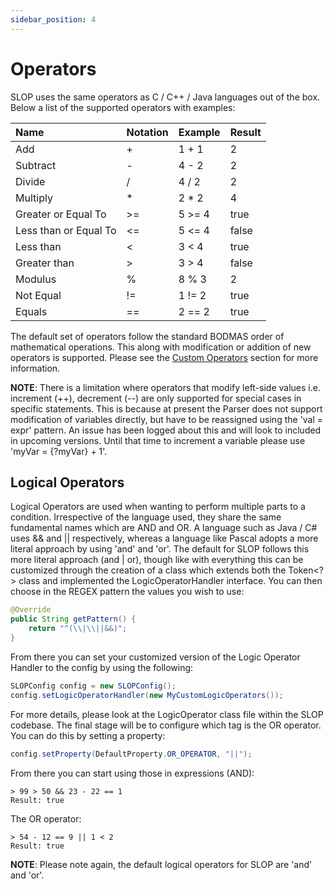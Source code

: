 ```yaml
---
sidebar_position: 4
---
```


# Operators
SLOP uses the same operators as C / C++ / Java languages out of the box. Below a list of the supported operators
with examples:

| Name | Notation | Example | Result |
|:-----|:---------|:--------|:-------|
| Add  | +        | 1 + 1   | 2      |
| Subtract | -    | 4 - 2   | 2      |
| Divide | /      | 4 / 2   | 2      |
| Multiply | *    | 2 * 2   | 4      |
| Greater or Equal To | >= | 5 >= 4 | true |
| Less than or Equal To | <= | 5 <= 4 | false |
| Less than | <   |  3 < 4   | true   |
| Greater than | &gt; | 3 &gt; 4   | false  |
| Modulus | %     | 8 % 3   | 2      |
| Not Equal | !=  | 1 != 2  | true   |
| Equals | ==     | 2 == 2  | true   |

The default set of operators follow the standard BODMAS order of mathematical operations. This along with modification or 
addition of new operators is supported. Please see the [Custom Operators](#custom-operators) section for more information. 

**NOTE**: There is a limitation where operators that modify left-side values i.e. increment (++), decrement (--)
are only supported for special cases in specific statements. This is because at present the Parser does not
support modification of variables directly, but have to be reassigned using the 'val = expr' pattern. An issue has
been logged about this and will look to included in upcoming versions. Until that time to increment a variable
please use 'myVar = {?myVar} + 1'.

## Logical Operators
Logical Operators are used when wanting to perform multiple parts to a condition. Irrespective of the language used, they
share the same fundamental names which are AND and OR. A language such as Java / C# uses && and || respectively, whereas
a language like Pascal adopts a more literal approach by using 'and' and 'or'. The default for SLOP follows this more
literal approach (and | or), though like with everything this can be customized through the creation of a class which 
extends both the Token<?> class and implemented the LogicOperatorHandler interface. You can then choose in the REGEX
pattern the values you wish to use:
```java
@Override
public String getPattern() {
    return "^(\\|\\||&&)";
}
```
From there you can set your customized version of the Logic Operator Handler to the config by using the following:
```java
SLOPConfig config = new SLOPConfig();
config.setLogicOperatorHandler(new MyCustomLogicOperators());
```
For more details, please look at the LogicOperator class file within the SLOP codebase. The final stage will be to
configure which tag is the OR operator. You can do this by setting a property:
```java
config.setProperty(DefaultProperty.OR_OPERATOR, "||");
```
From there you can start using those in expressions (AND):
```
> 99 > 50 && 23 - 22 == 1
Result: true
```
The OR operator:
```
> 54 - 12 == 9 || 1 < 2
Result: true
```
**NOTE**: Please note again, the default logical operators for SLOP are 'and' and 'or'.
